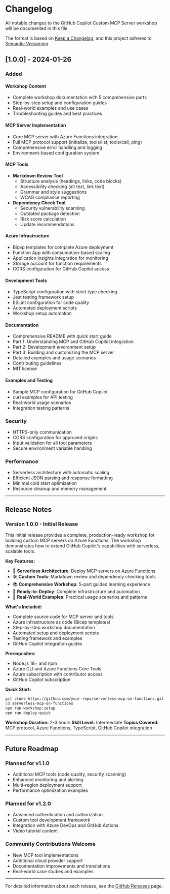 # Changelog

All notable changes to the GitHub Copilot Custom MCP Server workshop will be documented in this file.

The format is based on [Keep a Changelog](https://keepachangelog.com/en/1.0.0/),
and this project adheres to [Semantic Versioning](https://semver.org/spec/v2.0.0.html).

## [1.0.0] - 2024-01-26

### Added

#### Workshop Content
- Complete workshop documentation with 5 comprehensive parts
- Step-by-step setup and configuration guides
- Real-world examples and use cases
- Troubleshooting guides and best practices

#### MCP Server Implementation
- Core MCP server with Azure Functions integration
- Full MCP protocol support (initialize, tools/list, tools/call, ping)
- Comprehensive error handling and logging
- Environment-based configuration system

#### MCP Tools
- **Markdown Review Tool**
  - Structure analysis (headings, links, code blocks)
  - Accessibility checking (alt text, link text)
  - Grammar and style suggestions
  - WCAG compliance reporting
- **Dependency Check Tool**
  - Security vulnerability scanning
  - Outdated package detection
  - Risk score calculation
  - Update recommendations

#### Azure Infrastructure
- Bicep templates for complete Azure deployment
- Function App with consumption-based scaling
- Application Insights integration for monitoring
- Storage account for function requirements
- CORS configuration for GitHub Copilot access

#### Development Tools
- TypeScript configuration with strict type checking
- Jest testing framework setup
- ESLint configuration for code quality
- Automated deployment scripts
- Workshop setup automation

#### Documentation
- Comprehensive README with quick start guide
- Part 1: Understanding MCP and GitHub Copilot integration
- Part 2: Development environment setup
- Part 3: Building and customizing the MCP server
- Detailed examples and usage scenarios
- Contributing guidelines
- MIT license

#### Examples and Testing
- Sample MCP configuration for GitHub Copilot
- curl examples for API testing
- Real-world usage scenarios
- Integration testing patterns

### Security
- HTTPS-only communication
- CORS configuration for approved origins
- Input validation for all tool parameters
- Secure environment variable handling

### Performance
- Serverless architecture with automatic scaling
- Efficient JSON parsing and response formatting
- Minimal cold start optimization
- Resource cleanup and memory management

---

## Release Notes

### Version 1.0.0 - Initial Release

This initial release provides a complete, production-ready workshop for building custom MCP servers on Azure Functions. The workshop demonstrates how to extend GitHub Copilot's capabilities with serverless, scalable tools.

**Key Features:**
- 🚀 **Serverless Architecture**: Deploy MCP servers on Azure Functions
- 🛠️ **Custom Tools**: Markdown review and dependency checking tools
- 📚 **Comprehensive Workshop**: 5-part guided learning experience
- 🔧 **Ready-to-Deploy**: Complete infrastructure and automation
- 🎯 **Real-World Examples**: Practical usage scenarios and patterns

**What's Included:**
- Complete source code for MCP server and tools
- Azure infrastructure as code (Bicep templates)
- Step-by-step workshop documentation
- Automated setup and deployment scripts
- Testing framework and examples
- GitHub Copilot integration guides

**Prerequisites:**
- Node.js 18+ and npm
- Azure CLI and Azure Functions Core Tools
- Azure subscription with contributor access
- GitHub Copilot subscription

**Quick Start:**
```bash
git clone https://github.com/your-repo/serverless-mcp-on-functions.git
cd serverless-mcp-on-functions
npm run workshop:setup
npm run deploy:quick
```

**Workshop Duration:** 2-3 hours
**Skill Level:** Intermediate
**Topics Covered:** MCP protocol, Azure Functions, TypeScript, GitHub Copilot integration

---

## Future Roadmap

### Planned for v1.1.0
- Additional MCP tools (code quality, security scanning)
- Enhanced monitoring and alerting
- Multi-region deployment support
- Performance optimization examples

### Planned for v1.2.0
- Advanced authentication and authorization
- Custom tool development framework
- Integration with Azure DevOps and GitHub Actions
- Video tutorial content

### Community Contributions Welcome
- New MCP tool implementations
- Additional cloud provider support
- Documentation improvements and translations
- Real-world case studies and examples

---

For detailed information about each release, see the [GitHub Releases](https://github.com/your-repo/serverless-mcp-on-functions/releases) page.
